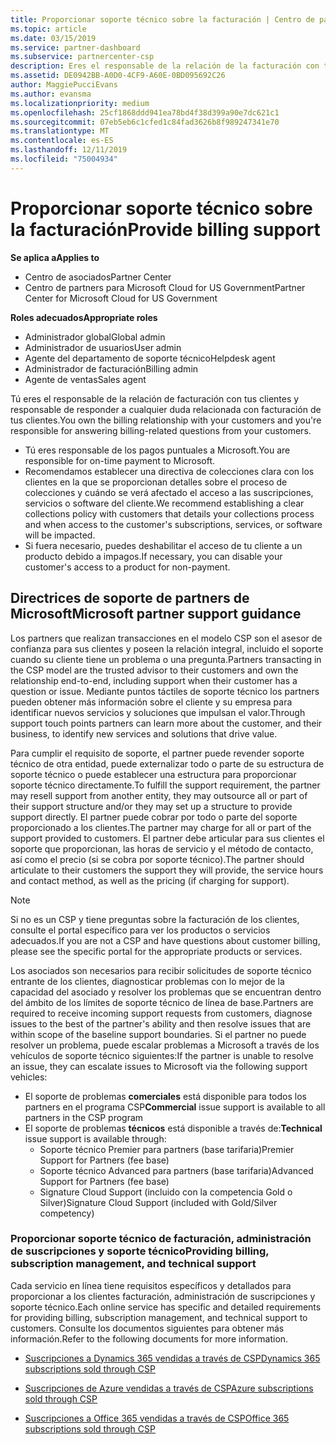 ```yaml
---
title: Proporcionar soporte técnico sobre la facturación | Centro de partners
ms.topic: article
ms.date: 03/15/2019
ms.service: partner-dashboard
ms.subservice: partnercenter-csp
description: Eres el responsable de la relación de la facturación con tus clientes y proporcionarás todo el soporte necesario respecto a cualquier pregunta sobre facturación de tus clientes.
ms.assetid: DE0942BB-A0D0-4CF9-A60E-0BD095692C26
author: MaggiePucciEvans
ms.author: evansma
ms.localizationpriority: medium
ms.openlocfilehash: 25cf1868ddd941ea78bd4f38d399a90e7dc621c1
ms.sourcegitcommit: 07eb5eb6c1cfed1c84fad3626b8f989247341e70
ms.translationtype: MT
ms.contentlocale: es-ES
ms.lasthandoff: 12/11/2019
ms.locfileid: "75004934"
---
```

# <a name="provide-billing-support"></a><span data-ttu-id="9dfa6-103">Proporcionar soporte técnico sobre la facturación</span><span class="sxs-lookup"><span data-stu-id="9dfa6-103">Provide billing support</span></span>

<span data-ttu-id="9dfa6-104">**Se aplica a**</span><span class="sxs-lookup"><span data-stu-id="9dfa6-104">**Applies to**</span></span>

-  <span data-ttu-id="9dfa6-105">Centro de asociados</span><span class="sxs-lookup"><span data-stu-id="9dfa6-105">Partner Center</span></span>
-  <span data-ttu-id="9dfa6-106">Centro de partners para Microsoft Cloud for US Government</span><span class="sxs-lookup"><span data-stu-id="9dfa6-106">Partner Center for Microsoft Cloud for US Government</span></span>

<span data-ttu-id="9dfa6-107">**Roles adecuados**</span><span class="sxs-lookup"><span data-stu-id="9dfa6-107">**Appropriate roles**</span></span>
-   <span data-ttu-id="9dfa6-108">Administrador global</span><span class="sxs-lookup"><span data-stu-id="9dfa6-108">Global admin</span></span>
-   <span data-ttu-id="9dfa6-109">Administrador de usuarios</span><span class="sxs-lookup"><span data-stu-id="9dfa6-109">User admin</span></span>
-   <span data-ttu-id="9dfa6-110">Agente del departamento de soporte técnico</span><span class="sxs-lookup"><span data-stu-id="9dfa6-110">Helpdesk agent</span></span>
-   <span data-ttu-id="9dfa6-111">Administrador de facturación</span><span class="sxs-lookup"><span data-stu-id="9dfa6-111">Billing admin</span></span>
-   <span data-ttu-id="9dfa6-112">Agente de ventas</span><span class="sxs-lookup"><span data-stu-id="9dfa6-112">Sales agent</span></span>

<span data-ttu-id="9dfa6-113">Tú eres el responsable de la relación de facturación con tus clientes y responsable de responder a cualquier duda relacionada con facturación de tus clientes.</span><span class="sxs-lookup"><span data-stu-id="9dfa6-113">You own the billing relationship with your customers and you're responsible for answering billing-related questions from your customers.</span></span>

-   <span data-ttu-id="9dfa6-114">Tú eres responsable de los pagos puntuales a Microsoft.</span><span class="sxs-lookup"><span data-stu-id="9dfa6-114">You are responsible for on-time payment to Microsoft.</span></span>
-   <span data-ttu-id="9dfa6-115">Recomendamos establecer una directiva de colecciones clara con los clientes en la que se proporcionan detalles sobre el proceso de colecciones y cuándo se verá afectado el acceso a las suscripciones, servicios o software del cliente.</span><span class="sxs-lookup"><span data-stu-id="9dfa6-115">We recommend establishing a clear collections policy with customers that details your collections process and when access to the customer's subscriptions, services, or software will be impacted.</span></span>
-   <span data-ttu-id="9dfa6-116">Si fuera necesario, puedes deshabilitar el acceso de tu cliente a un producto debido a impagos.</span><span class="sxs-lookup"><span data-stu-id="9dfa6-116">If necessary, you can disable your customer's access to a product for non-payment.</span></span>

## <a name="microsoft-partner-support-guidance"></a><span data-ttu-id="9dfa6-117">Directrices de soporte de partners de Microsoft</span><span class="sxs-lookup"><span data-stu-id="9dfa6-117">Microsoft partner support guidance</span></span>

<span data-ttu-id="9dfa6-118">Los partners que realizan transacciones en el modelo CSP son el asesor de confianza para sus clientes y poseen la relación integral, incluido el soporte cuando su cliente tiene un problema o una pregunta.</span><span class="sxs-lookup"><span data-stu-id="9dfa6-118">Partners transacting in the CSP model are the trusted advisor to their customers and own the relationship end-to-end, including support when their customer has a question or issue.</span></span> <span data-ttu-id="9dfa6-119">Mediante puntos táctiles de soporte técnico los partners pueden obtener más información sobre el cliente y su empresa para identificar nuevos servicios y soluciones que impulsan el valor.</span><span class="sxs-lookup"><span data-stu-id="9dfa6-119">Through support touch points partners can learn more about the customer, and their business, to identify new services and solutions that drive value.</span></span>

<span data-ttu-id="9dfa6-120">Para cumplir el requisito de soporte, el partner puede revender soporte técnico de otra entidad, puede externalizar todo o parte de su estructura de soporte técnico o puede establecer una estructura para proporcionar soporte técnico directamente.</span><span class="sxs-lookup"><span data-stu-id="9dfa6-120">To fulfill the support requirement, the partner may resell support from another entity, they may outsource all or part of their support structure and/or they may set up a structure to provide support directly.</span></span>  <span data-ttu-id="9dfa6-121">El partner puede cobrar por todo o parte del soporte proporcionado a los clientes.</span><span class="sxs-lookup"><span data-stu-id="9dfa6-121">The partner may charge for all or part of the support provided to customers.</span></span> <span data-ttu-id="9dfa6-122">El partner debe articular para sus clientes el soporte que proporcionan, las horas de servicio y el método de contacto, así como el precio (si se cobra por soporte técnico).</span><span class="sxs-lookup"><span data-stu-id="9dfa6-122">The partner should articulate to their customers the support they will provide, the service hours and contact method, as well as the pricing (if charging for support).</span></span> 

>[!Note]
><span data-ttu-id="9dfa6-123">Si no es un CSP y tiene preguntas sobre la facturación de los clientes, consulte el portal específico para ver los productos o servicios adecuados.</span><span class="sxs-lookup"><span data-stu-id="9dfa6-123">If you are not a CSP and have questions about customer billing, please see the specific portal for the appropriate products or services.</span></span>

<span data-ttu-id="9dfa6-124">Los asociados son necesarios para recibir solicitudes de soporte técnico entrante de los clientes, diagnosticar problemas con lo mejor de la capacidad del asociado y resolver los problemas que se encuentran dentro del ámbito de los límites de soporte técnico de línea de base.</span><span class="sxs-lookup"><span data-stu-id="9dfa6-124">Partners are required to receive incoming support requests from customers, diagnose issues to the best of the partner's ability and then resolve issues that are within scope of the baseline support boundaries.</span></span> <span data-ttu-id="9dfa6-125">Si el partner no puede resolver un problema, puede escalar problemas a Microsoft a través de los vehículos de soporte técnico siguientes:</span><span class="sxs-lookup"><span data-stu-id="9dfa6-125">If the partner is unable to resolve an issue, they can escalate issues to Microsoft via the following support vehicles:</span></span>

- <span data-ttu-id="9dfa6-126">El soporte de problemas **comerciales** está disponible para todos los partners en el programa CSP</span><span class="sxs-lookup"><span data-stu-id="9dfa6-126">**Commercial** issue support is available to all partners in the CSP program</span></span>
-   <span data-ttu-id="9dfa6-127">El soporte de problemas **técnicos** está disponible a través de:</span><span class="sxs-lookup"><span data-stu-id="9dfa6-127">**Technical** issue support is available through:</span></span>
    -   <span data-ttu-id="9dfa6-128">Soporte técnico Premier para partners (base tarifaria)</span><span class="sxs-lookup"><span data-stu-id="9dfa6-128">Premier Support for Partners (fee base)</span></span>
    -   <span data-ttu-id="9dfa6-129">Soporte técnico Advanced para partners (base tarifaria)</span><span class="sxs-lookup"><span data-stu-id="9dfa6-129">Advanced Support for Partners (fee base)</span></span>
    -   <span data-ttu-id="9dfa6-130">Signature Cloud Support (incluido con la competencia Gold o Silver)</span><span class="sxs-lookup"><span data-stu-id="9dfa6-130">Signature Cloud Support (included with Gold/Silver competency)</span></span>

### <a name="providing-billing-subscription-management-and-technical-support"></a><span data-ttu-id="9dfa6-131">Proporcionar soporte técnico de facturación, administración de suscripciones y soporte técnico</span><span class="sxs-lookup"><span data-stu-id="9dfa6-131">Providing billing, subscription management, and technical support</span></span> 

<span data-ttu-id="9dfa6-132">Cada servicio en línea tiene requisitos específicos y detallados para proporcionar a los clientes facturación, administración de suscripciones y soporte técnico.</span><span class="sxs-lookup"><span data-stu-id="9dfa6-132">Each online service has specific and detailed requirements for providing billing, subscription management, and technical support to customers.</span></span> <span data-ttu-id="9dfa6-133">Consulte los documentos siguientes para obtener más información.</span><span class="sxs-lookup"><span data-stu-id="9dfa6-133">Refer to the following documents for more information.</span></span>

-   [<span data-ttu-id="9dfa6-134">Suscripciones a Dynamics 365 vendidas a través de CSP</span><span class="sxs-lookup"><span data-stu-id="9dfa6-134">Dynamics 365 subscriptions sold through CSP</span></span>](https://www.microsoftpartnercommunity.com/t5/CSP/Microsoft-Partner-Support-Guidance/m-p/5262#M30)

-   [<span data-ttu-id="9dfa6-135">Suscripciones de Azure vendidas a través de CSP</span><span class="sxs-lookup"><span data-stu-id="9dfa6-135">Azure subscriptions sold through CSP</span></span>](https://www.microsoftpartnercommunity.com/t5/CSP/Microsoft-Partner-Support-Guidance/m-p/5263#M31)

-   [<span data-ttu-id="9dfa6-136">Suscripciones a Office 365 vendidas a través de CSP</span><span class="sxs-lookup"><span data-stu-id="9dfa6-136">Office 365 subscriptions sold through CSP</span></span>](https://www.microsoftpartnercommunity.com/t5/CSP/Microsoft-Partner-Support-Guidance/m-p/5264#M32)
 

